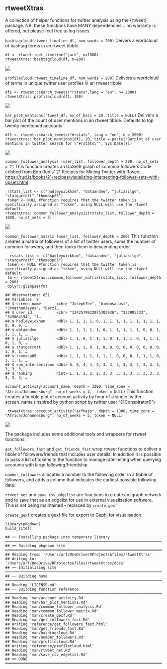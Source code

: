 rtweetXtras
-----------

A collection of helper functions for twitter analysis using the {rtweet}
package. NB: these functions have MANY dependencies… no warranty is
offered, but please feel free to log issues.

`hashtagcloud(rtweet_timeline_df, num_words = 200)` Deivers a wordcloud
of hashtag terms in an rtweet tibble.

    df <- rtweet::get_timeline("jack", n=1000)
    rtweetXtras::hashtagcloud(df, n=200)

![](readme_files/figure-markdown_strict/hashtagcloud-1.png)

`profilecloud(rtweet_timeline_df, num_words = 200)` Delivers a wordcloud
of terms in unique twitter user profiles in an rtweet tibble

    df1 <- rtweet::search_tweets("rstats",lang = "en", n= 2000)
    rtweetXtras::profilecloud(df1, 100)

![](readme_files/figure-markdown_strict/profilecloud-1.png)

`bar_plot_mentions(rtweet_df, no_of_bars = 20, title = NULL)` Delivers a
bar plot of the count of user mentions in an rtweet tibble. Defaults to
top twenty mentioned accounts.

    df1 <- rtweet::search_tweets("#rstats", lang = "en", n = 2000)
    rtweetXtras::bar_plot_mentions(df1, 20, title = paste("Barplot of user mentions in twitter search for \"#rstats\"", Sys.Date()))

![](readme_files/figure-markdown_strict/bar_plot_mentions-1.png)

`common_follower_analysis (user_list, follower_depth = 200, no_of_sets = 7)`
This function creates an UpSetR graph of common followers Code cribbed
from Bob Rudis’ 21 Recipes for Mining Twitter with Rtweet
<a href="https://rud.is/books/21-recipes/visualizing-intersecting-follower-sets-with-upsetr.html" class="uri">https://rud.is/books/21-recipes/visualizing-intersecting-follower-sets-with-upsetr.html</a>

     rstats_list <- c("hadleywickham", "dataandme", "juliasilge", "statgarrett","thomasp85")
     token <- NULL #function requires that the twitter token is specifically assigned as "token", using NULL will use the rtweet default.
    rtweetXtras::common_follower_analysis(rstats_list, follower_depth = 1000, no_of_sets = 5)

![](readme_files/figure-markdown_strict/common_follower_analysis-1.png)

`common_follower_matrix (user_list, follower_depth = 200)` This function
creates a matrix of followers of a list of twitter users, sums the
number of common followers, and then ranks them in descending order.

      rstats_list <- c("hadleywickham", "dataandme", "juliasilge", "statgarrett","thomasp85")
     token <- NULL #function requires that the twitter token is specifically assigned as "token", using NULL will use the rtweet default.
     fm <- rtweetXtras::common_follower_matrix(rstats_list, follower_depth = 200)
     dplyr::glimpse(fm)

    ## Observations: 851
    ## Variables: 9
    ## $ screen_name       <chr> "Joseph7ee", "bimbosanusi", "JonathanJayes", "Barzi…
    ## $ user_id           <chr> "1242579922075303936", "233985333", "349864194", "1…
    ## $ hadleywickham     <dbl> 1, 1, 1, 1, 0, 1, 1, 1, 1, 1, 1, 1, 1, 1, 0, 0, 0, …
    ## $ dataandme         <dbl> 1, 1, 1, 1, 1, 0, 1, 1, 1, 1, 1, 0, 0, 1, 1, 1, 1, …
    ## $ juliasilge        <dbl> 1, 1, 0, 1, 1, 1, 0, 1, 1, 1, 0, 1, 1, 1, 0, 1, 0, …
    ## $ statgarrett       <dbl> 1, 1, 1, 0, 1, 0, 0, 0, 0, 0, 0, 0, 0, 0, 1, 0, 1, …
    ## $ thomasp85         <dbl> 1, 1, 1, 1, 1, 1, 1, 0, 0, 0, 1, 1, 1, 0, 1, 1, 1, …
    ## $ sum_intersections <dbl> 5, 5, 4, 4, 4, 3, 3, 3, 3, 3, 3, 3, 3, 3, 3, 3, 3, …
    ## $ ranking           <int> 1, 1, 2, 2, 2, 3, 3, 3, 3, 3, 3, 3, 3, 3, 3, 3, 3, …

`account_activity(account_name, depth = 3200, time_zone = "Africa/Johannesburg", no_of_weeks = 4,  token = NULL)`
This function creates a bubble plot of account activity by hour of a
single twitter screen\_name (inspired by python script by twitter user
“@Conspirator0”)

     rtweetXtras::account_activity("arfness", depth = 1000, time_zone = "Africa/Johannesburg", no_of_weeks = 5, token = NULL)

![](readme_files/figure-markdown_strict/account_activity-1.png)

The package includes some additional tools and wrappers for rtweet
functions:

`get_followers_fast` and `get_friends_fast` wrap rtweet functions to
deliver a tibble of followers/friends that includes user details. In
addition it is possible to pass a list of tokens to the function to
manage ratelimiting when querying accounts with large
following/friendship.

`number_followers` allocates a number to the following order in a tibble
of followers, and adds a column that indicates the earliest possible
following date.

`rtweet_net` and `save_csv_edgelist` are functions to create an igraph
network and to save that as an edgelist for use in external
visualisation software. This is not being maintained - replaced by
`create_gexf`

`create_gexf` creates a gexf file for export to Gephi for visualisation.

    library(pkgdown)
    build_site()

    ## ── Installing package into temporary library ─────────────────────────────────────────────────────────────────────────────────
    ## ══ Building pkgdown site ═════════════════════════════════════════════════════════════════════════════════════════════════════
    ## Reading from: '/Users/arf/OneDrive/RProjects&files/rtweetXtras'
    ## Writing to:   '/Users/arf/OneDrive/RProjects&files/rtweetXtras/docs'
    ## ── Initialising site ─────────────────────────────────────────────────────────────────────────────────────────────────────────
    ## ── Building home ─────────────────────────────────────────────────────────────────────────────────────────────────────────────
    ## Reading 'LICENSE.md'
    ## ── Building function reference ───────────────────────────────────────────────────────────────────────────────────────────────
    ## Reading 'man/account_activity.Rd'
    ## Reading 'man/bar_plot_mentions.Rd'
    ## Reading 'man/common_follower_analysis.Rd'
    ## Reading 'man/common_follower_matrix.Rd'
    ## Reading 'man/create_gexf.Rd'
    ## Reading 'man/get_followers_fast.Rd'
    ## Writing 'reference/get_followers_fast.html'
    ## Reading 'man/get_friends_fast.Rd'
    ## Reading 'man/hashtagcloud.Rd'
    ## Reading 'man/number_followers.Rd'
    ## Reading 'man/profilecloud.Rd'
    ## Writing 'reference/profilecloud.html'
    ## Reading 'man/rtweet_net.Rd'
    ## Reading 'man/save_csv_edgelist.Rd'
    ## ══ DONE ══════════════════════════════════════════════════════════════════════════════════════════════════════════════════════
